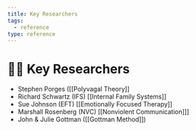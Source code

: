 ```yaml
---
title: Key Researchers
tags:
  - reference
type: reference
---
```


<!-- @format -->

# 👩‍🔬 Key Researchers

- Stephen Porges ([[Polyvagal Theory]]
- Richard Schwartz (IFS) [[Internal Family Systems]]
- Sue Johnson (EFT) [[Emotionally Focused Therapy]]
- Marshall Rosenberg (NVC) [[Nonviolent Communication]]]
- John & Julie Gottman ([[Gottman Method]])

